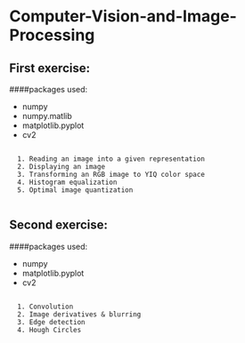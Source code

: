 # Computer-Vision-and-Image-Processing

## First exercise:
####packages used:  
* numpy  
* numpy.matlib  
* matplotlib.pyplot  
* cv2  

~~~~~~~~~~~~~~~~~~~~~~~~~~~~~~~~~~~~~~~~~~~~~~~~~~~~~~

  1. Reading an image into a given representation
  2. Displaying an image
  3. Transforming an RGB image to YIQ color space
  4. Histogram equalization
  5. Optimal image quantization
  
~~~~~~~~~~~~~~~~~~~~~~~~~~~~~~~~~~~~~~~~~~~~~~~~~~~~~~

## Second exercise:
####packages used:  
* numpy   
* matplotlib.pyplot  
* cv2  
~~~~~~~~~~~~~~~~~~~~~~~~~~~~~~~~~~~~~~~~~~~~~~~~~~~~~~

  1. Convolution
  2. Image derivatives & blurring
  3. Edge detection
  4. Hough Circles
  
~~~~~~~~~~~~~~~~~~~~~~~~~~~~~~~~~~~~~~~~~~~~~~~~~~~~~~
